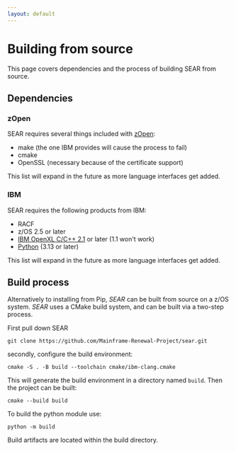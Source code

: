```yaml
---
layout: default
---
```


# Building from source

This page covers dependencies and the process of building SEAR from source.

## Dependencies

### zOpen

SEAR requires several things included with [zOpen](https://zopen.community/#/):

- make (the one IBM provides will cause the process to fail)
- cmake
- OpenSSL (necessary because of the certificate support)

This list will expand in the future as more language interfaces get added.

### IBM

SEAR requires the following products from IBM:

- RACF
- z/OS 2.5 or later
- [IBM OpenXL C/C++ 2.1](https://www.ibm.com/products/xl-cpp-compiler-zos) or later (1.1 won't work)
- [Python](https://www.ibm.com/products/open-enterprise-python-zos) (3.13 or later)

This list will expand in the future as more language interfaces get added.

## Build process

Alternatively to installing from Pip, _SEAR_ can be built from source on a z/OS system. _SEAR_ uses a CMake build system, and can be built via a two-step process.

First pull down SEAR

```shell
git clone https://github.com/Mainframe-Renewal-Project/sear.git
```

secondly, configure the build environment:

```shell
cmake -S . -B build --toolchain cmake/ibm-clang.cmake
```

This will generate the build environment in a directory named `build`. Then the project can be built:

```shell
cmake --build build
```

To build the python module use:

```shell
python -m build
```

Build artifacts are located within the build directory.
